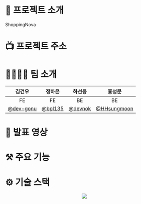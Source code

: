 # 🔎 프로젝트 소개

ShoppingNova


# 📺 프로젝트 주소

# 👨‍👩‍👧‍👦 팀 소개
|       김건우       |       정하은       |       하선웅       |       홍성문       |
| :--------------: | :--------------: | :--------------: | :--------------: |
|        FE         |        FE         |        BE       |        BE         |
| [@dev-gonu](https://github.com/dev-gonu) |[@bpl135](https://github.com/bpl135)|[@devnok](https://github.com/devnok)|[@HHsungmoon](https://github.com/HHsungmoon)|

# 🎤 발표 영상


# ⚒️ 주요 기능


# ⚙️ 기술 스택
<p align="center"> 
    <a href="https://skillicons.dev">
        <img src="https://skillicons.dev/icons?i=github,figma,java,spring,aws,typescript,react,threejs&perline=4" />
    </a>
</p>
<!-- <img src="https://img.shields.io/badge/java-007396?style=for-the-badge&logo=java&logoColor=white">
<img src="https://img.shields.io/badge/springboot-6DB33F?style=for-the-badge&logo=springboot&logoColor=white">
<img src="https://img.shields.io/badge/react-61DAFB?style=for-the-badge&logo=react&logoColor=black"> -->